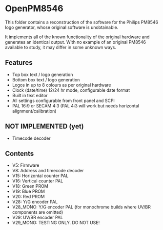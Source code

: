 # OpenPM8546

This folder contains a reconstruction of the software for the Philips PM8546 logo generator, whose original software is unobtainable.

It implements all of the known functionality of the original hardware and generates an identical output. With no example of an original PM8546 available to study, it may differ in some unknown ways.

## Features

* Top box text / logo generation
* Bottom box text / logo generation
* Logos in up to 8 colours as per original hardware
* Clock (date/time) 12/24 hr mode, configurable date format
* Built in text editor
* All settings configurable from front panel and SCPI
* PAL 16:9 or SECAM 4:3 (PAL 4:3 will work but needs horizontal alignment/calibration)

## NOT IMPLEMENTED (yet)

* Timecode decoder

## Contents

* V5: Firmware
* V8: Address and timecode decoder
* V15: Horizontal counter PAL
* V16: Vertical counter PAL
* V18: Green PROM
* V19: Blue PROM
* V20: Red PROM
* V28: Y/G encoder PAL
* V28_MONO: Y/G encoder PAL (for monochrome builds where UV/BR components are omitted)
* V29: UV/BR encoder PAL
* V29_MONO: TESTING ONLY. DO NOT USE!
